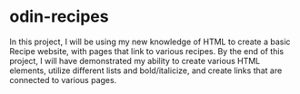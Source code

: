 # odin-recipes 

In this project, I will be using my new knowledge of HTML to create a basic Recipe website, with pages that link
to various recipes. By the end of this project, I will have demonstrated my ability to create various HTML elements, 
utilize different lists and bold/italicize, and create links that are connected to various pages. 